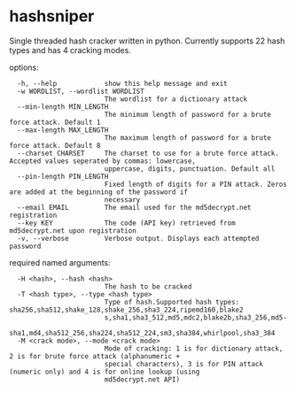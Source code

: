 # hashsniper
Single threaded hash cracker written in python. Currently supports 22 hash types and has 4 cracking modes.

options:

      -h, --help            show this help message and exit
      -w WORDLIST, --wordlist WORDLIST
                            The wordlist for a dictionary attack
      --min-length MIN_LENGTH
                            The minimum length of password for a brute force attack. Default 1
      --max-length MAX_LENGTH
                            The maximum length of password for a brute force attack. Default 8
      --charset CHARSET     The charset to use for a brute force attack. Accepted values seperated by commas: lowercase,
                            uppercase, digits, punctuation. Default all
      --pin-length PIN_LENGTH
                            Fixed length of digits for a PIN attack. Zeros are added at the beginning of the password if
                            necessary
      --email EMAIL         The email used for the md5decrypt.net registration
      --key KEY             The code (API key) retrieved from md5decrypt.net upon registration
      -v, --verbose         Verbose output. Displays each attempted password

required named arguments:

      -H <hash>, --hash <hash>
                            The hash to be cracked
      -T <hash type>, --type <hash type>
                            Type of hash.Supported hash types: sha256,sha512,shake_128,shake_256,sha3_224,ripemd160,blake2
                            s,sha1,sha3_512,md5,mdc2,blake2b,sha3_256,md5-
                            sha1,md4,sha512_256,sha224,sha512_224,sm3,sha384,whirlpool,sha3_384
      -M <crack mode>, --mode <crack mode>
                            Mode of cracking: 1 is for dictionary attack, 2 is for brute force attack (alphanumeric +
                            special characters), 3 is for PIN attack (numeric only) and 4 is for online lookup (using
                            md5decrypt.net API)
